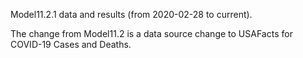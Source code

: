 Model11.2.1 data and results (from 2020-02-28 to current). 

The change from Model11.2 is a data source change to USAFacts for COVID-19 Cases and Deaths.

